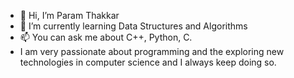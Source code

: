 - 👋 Hi, I’m Param Thakkar
- 🌱 I’m currently learning Data Structures and Algorithms
- 📫 You can ask me about C++, Python, C.
- I am very passionate about programming and the exploring new technologies in computer science
and I always keep doing so.
